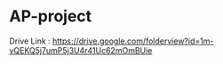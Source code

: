 # AP-project

Drive Link : https://drive.google.com/folderview?id=1m-vQEKQ5j7umP5j3U4r41Uc62mOmBUie
